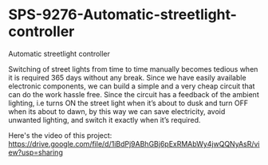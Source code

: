 # SPS-9276-Automatic-streetlight-controller
Automatic streetlight controller

Switching of street lights from time to time manually becomes tedious when it is required 365 days without any break. Since we have easily available electronic components, we can build a simple and a very cheap circuit that can do the work hassle free.
Since the circuit has a feedback of the ambient lighting, i.e turns ON the street light when it’s about to dusk and turn OFF when its about to dawn, by this way we can save electricity, avoid unwanted lighting, and switch it exactly when it’s required. 

Here's the video of this project:
https://drive.google.com/file/d/1iBdPj9ABhGBj6pExRMAbWy4jwQQNyAsR/view?usp=sharing
